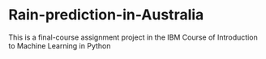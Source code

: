 # Rain-prediction-in-Australia
This is a final-course assignment project in the IBM Course of Introduction to Machine Learning in Python 

